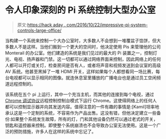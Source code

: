 # 令人印象深刻的 Pi 系统控制大型办公室

> 原文:[https://hack aday . com/2016/10/22/impressive-pi-system-controls-large-office/](https://hackaday.com/2016/10/22/impressive-pi-system-controls-large-office/)

当构建一个系统来控制一个大办公室时，大多数人不会想到一堆覆盆子馅饼，但大多数人不是这样。当他们搬到一个更大的空间时，他决定使用 Pis 来管理他的公司 Monterail 的办公室。他们建造的系统是我们见过的最大的 Pi 装置之一，控制灯光、电视、扬声器和门禁。这一切都可以通过网络界面来控制，因此网络上的任何人都可以开灯或关灯，检查房间是否有人，或者将声音和视频发送到会议室的高级 AV 系统。他甚至黑掉了一堆 HDMI 开关，这样如果每个人都想看同一场比赛，每台电视都可以显示相同的图像。就连休息室里播放的广播电台也是通过员工空闲频道远程控制的。

该系统在五个 pi 上运行，其中一个充当主机，而其他的连接到每个电视，通过 [Chrome 调试协议](https://developer.chrome.com/devtools/docs/debugger-protocol)远程控制控制台模式下运行 Chrome。这使得网络上的任何人都可以控制显示器并向其发送内容。值得注意的一件有趣的事情是:[Kamil]坦率地承认这是一个定制的系统，不容易作为产品出售。这没有错，但他决定建立一些备份:如果整个系统发生故障，所有的灯，门和其他设备仍然可以通过老式的开关，钥匙和遥控器来控制。即使整个系统崩溃也不会导致办公室无法使用。这是一个广泛的预防措施，许多人在这样的系统中忘记了。